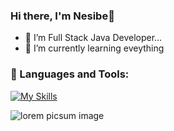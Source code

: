 ### Hi there, I'm Nesibe👋


- 🔭 I’m Full Stack Java Developer...
- 🌱 I’m currently learning eveything

### 🔧 Languages and Tools:

[![My Skills](https://skillicons.dev/icons?i=js,html,css,java,cpp,react,git,postman)](https://skillicons.dev)

![lorem picsum image](https://thumbs.dreamstime.com/b/programming-language-coding-banner-compilation-css-technology-210006161.jpg)



